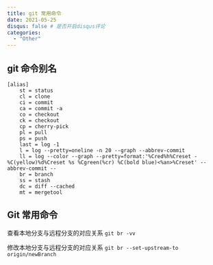 ```yaml
---
title: git 常用命令
date: 2021-05-25
disqus: false # 是否开启disqus评论
categories:
  - "Other"
---
```

  
<!--more-->

## git 命令别名
```
[alias]
    st = status
    cl = clone
    ci = commit
    ca = commit -a
    co = checkout
    ck = checkout
    cp = cherry-pick
    pl = pull
    ps = push
    last = log -1
    l = log --pretty=oneline -n 20 --graph --abbrev-commit
    ll = log --color --graph --pretty=format:'%Cred%h%Creset -%C(yellow)%d%Creset %s %Cgreen(%cr) %C(bold blue)<%an>%Creset' --abbrev-commit --
    br = branch
    ss = stash
    dc = diff --cached
    mt = mergetool
 ```

## Git 常用命令

查看本地分支与远程分支的对应关系
`git br -vv`

修改本地分支与远程分支的对应关系
`git br --set-upstream-to origin/newBranch`